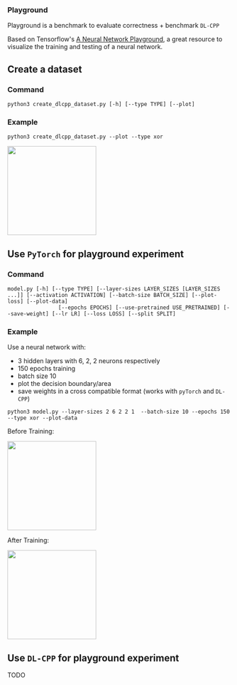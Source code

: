 ### Playground

Playground is a benchmark to evaluate correctness + benchmark `DL-CPP`

Based on Tensorflow's [A Neural Network Playground](https://playground.tensorflow.org), a great resource to visualize the training and testing of a neural network.

## Create a dataset

### Command

`python3 create_dlcpp_dataset.py [-h] [--type TYPE] [--plot]`

### Example
```
python3 create_dlcpp_dataset.py --plot --type xor
```
<img src="https://github.com/user-attachments/assets/09d9938d-8734-4b65-88dc-041164d6a17b" width="200" height="200" />

## Use `PyTorch` for playground experiment

### Command
```
model.py [-h] [--type TYPE] [--layer-sizes LAYER_SIZES [LAYER_SIZES ...]] [--activation ACTIVATION] [--batch-size BATCH_SIZE] [--plot-loss] [--plot-data]
                [--epochs EPOCHS] [--use-pretrained USE_PRETRAINED] [--save-weight] [--lr LR] [--loss LOSS] [--split SPLIT]
```

### Example
Use a neural network with:
- 3 hidden layers with 6, 2, 2 neurons respectively
- 150 epochs training
- batch size 10
- plot the decision boundary/area
- save weights in a cross compatible format (works with `pyTorch` and `DL-CPP`)

```
python3 model.py --layer-sizes 2 6 2 2 1  --batch-size 10 --epochs 150 --type xor --plot-data
```
Before Training:

<img src="https://github.com/user-attachments/assets/864afa89-931d-418b-9c4a-029bba22b695" width="200" height="200" />

After Training:

<img src="https://github.com/user-attachments/assets/74de2d06-d58a-45e7-a896-06acf2f3590a" width="200" height="200" />

## Use `DL-CPP` for playground experiment

TODO